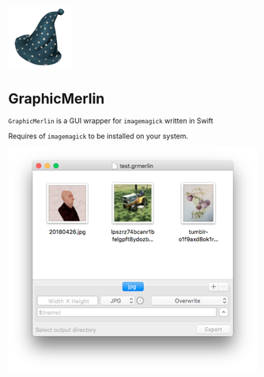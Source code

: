 ![Logo](Icon.png)
# GraphicMerlin

`GraphicMerlin` is a GUI wrapper for `imagemagick` written in Swift

Requires of `imagemagick` to be installed on your system.

![Screenshot](screenshot.png)